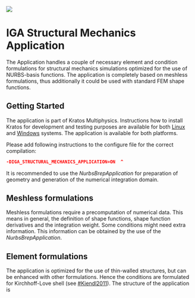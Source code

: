 <img src="https://github.com/KratosMultiphysics/Kratos/tree/Brep_Application/applications/IGAStructuralMechanicsApplication/readme_application_description/IGA_symbol.png">

# IGA Structural Mechanics Application

The Application handles a couple of necessary element and condition formulations for structural mechanics simulations optimized for the use of NURBS-basis functions. The application is completely based on meshless formulations, thus additionally it could be used with standard FEM shape functions.

## Getting Started

The application is part of Kratos Multiphysics. Instructions how to install Kratos for development and testing purposes are available for both [Linux](http://kratos-wiki.cimne.upc.edu/index.php/LinuxInstall) and [Windows](http://kratos-wiki.cimne.upc.edu/index.php/Windows_7_Download_and_Installation) systems. The application is available for both platforms.

Please add following instructions to the configure file for the correct compilation:
``` cmake
-DIGA_STRUCTURAL_MECHANICS_APPLICATION=ON  ^
```
It is recommended to use the *NurbsBrepApplication* for preparation of geometry and generation of the numerical integration domain.

## Meshless formulations
Meshless formulations require a precomputation of numerical data. This means in general, the definition of shape functions, shape function derivatives and the integration weight. Some conditions might need extra information. This information can be obtained by the use of the *NurbsBrepApplication*.

## Element formulations
The application is optimized for the use of thin-walled structures, but can be enhanced with other formulations. Hence the conditions are formulated for Kirchhoff-Love shell (see [#Kiendl2011]). The structure of the application is 

[#Kiendl2011]: http://nbn-resolving.de/urn/resolver.pl?urn:nbn:de:bvb:91-diss-20110321-1002634-1-5   "Isogeometric Analysis and Shape Optimal Design of Shell Structures."

